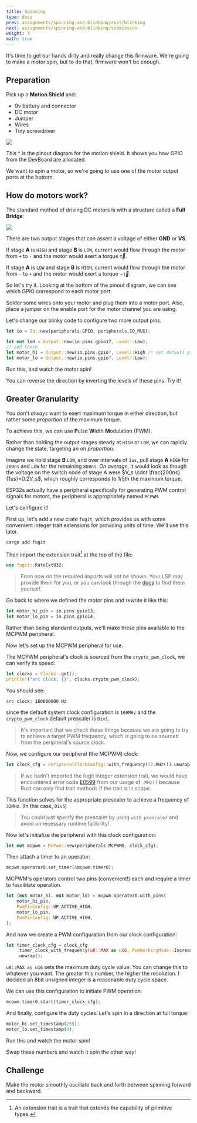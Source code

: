 ```yaml
---
title: Spinning
type: docs
prev: assignments/spinning-and-blinking/rust/blinking
next: assignments/spinning-and-blinking/submission
weight: 3
math: true
---
```


It's time to get our hands dirty and really change this firmware. We're going to make a motor spin, but to do that, firmware won't be enough.

## Preparation

Pick up a **Motion Shield** and:
- 9v battery and connector
- DC motor
- Jumper
- Wires
- Tiny screwdriver

![](images/motion-pinout.png)

This ^ is the pinout diagram for the motion shield. It shows you how GPIO from the DevBoard are allocated.

We want to spin a motor, so we're going to use one of the motor output ports at the bottom.

## How do motors work?

The standard method of driving DC motors is with a structure called a **Full Bridge**:

![](images/full-bridge.png)

There are two output stages that can assert a voltage of either **GND** or **VS**.

If stage **A** is `HIGH` and stage **B** is `LOW`, current would flow through the motor
from `+` to `-` and the motor would exert a torque $\vec \tau$.

If stage **A** is `LOW` and stage **B** is `HIGH`, current would flow through the motor
from `-` to `+` and the motor would exert a torque $-\vec \tau$.

So let's try it. Looking at the bottom of the pinout diagram, we can see which GPIO
correspond to each motor port.

Solder some wires onto your motor and plug them into a motor port. Also, place a jumper
on the enable port for the motor channel you are using.

Let's change our blinky code to configure two more output pins:

```rust
let io = Io::new(peripherals.GPIO, peripherals.IO_MUX);

let mut led = Output::new(io.pins.gpio17, Level::Low);
// add these
let motor_hi = Output::new(io.pins.gpio?, Level::High /* set default pin configuration to HIGH */);
let motor_lo = Output::new(io.pins.gpio?, Level::Low);
```

Run this, and watch the motor spin!

You can reverse the direction by inverting the levels of these pins. Try it!

## Greater Granularity

You don't *always* want to exert maximum torque in either direction, but rather some
*proportion* of the maximum torque.

To achieve this, we can use **P**ulse **W**idth **M**odulation (PWM).

Rather than holding the output stages steady at `HIGH` or `LOW`, we can rapidly
change the state, targeting an on *proportion*.

Imagine we hold stage **B** `LOW`, and over intervals of `1us`, pull stage **A** `HIGH` for `200ns`
and `LOW` for the remaining `800ns`. *On average*, it would look as though the voltage on the switch
node of stage A were $V_s \cdot \frac{200ns}{1us}=0.2V_s$, which roughly corresponds to 1/5th
the maximum torque.

ESP32s actually have a peripheral specifically for generating PWM control signals for motors, the
peripheral is appropriately named `MCPWM`.

Let's configure it!

First up, let's add a new crate `fugit`, which provides us with some convenient
integer trait extensions for providing units of time. We'll use this later.

```sh
cargo add fugit
```

Then import the extension trait[^1] at the top of the file:

```rust
use fugit::RateExtU32;
```

> From now on the required imports will not be shown. Your LSP may provide them for
> you, or you can look through the [docs](https://docs.esp-rs.org/esp-hal/esp-hal/0.20.1/esp32s3/esp_hal/)
> to find them yourself.

Go back to where we defined the motor pins and rewrite it like this:

```rust
let motor_hi_pin = io.pins.gpio13;
let motor_lo_pin = io.pins.gpio14;
```

Rather than being standard outputs, we'll make these pins available to the MCPWM peripheral.

Now let's set up the MCPWM peripheral for use.

The MCPWM peripheral's clock is sourced from the `crypto_pwm_clock`, we can verify
its speed:

```rust
let clocks = Clocks::get();
println!("src clock: {}", clocks.crypto_pwm_clock);
```

You should see:

```
src clock: 160000000 Hz
```

since the default system clock configuration is `160MHz` and the `crypto_pwm_clock`
default prescaler is `Div1`.

> It's important that we check these things because we are going to try to achieve
> a target PWM frequency, which is going to be sourced from the peripheral's
> source clock.

Now, we configure our peripheral (the MCPWM) clock:

```rust
let clock_cfg = PeripheralClockConfig::with_frequency(32.MHz()).unwrap();
```

> If we hadn't imported the fugit integer extension trait, we would have encountered
> error code [E0599](https://doc.rust-lang.org/error_codes/E0599.html) from our usage
> of `.MHz()` because Rust can only find trait methods if the trait is in scope.

This function solves for the appropriate prescaler to achieve a frequency of `32MHz`.
(In this case, `Div5`)

> You could just specify the prescaler by using `with_prescaler` and avoid unnecessary runtime fallibility!

Now let's initialize the peripheral with this clock configuration:

```rust
let mut mcpwm = McPwm::new(peripherals.MCPWM0, clock_cfg);
```

Then attach a timer to an operator:

```rust
mcpwm.operator0.set_timer(&mcpwm.timer0);
```

MCPWM's operators control two pins (convenient!) each and require a timer to fascilitate operation.

```rust
let (mut motor_hi, mut motor_lo) = mcpwm.operator0.with_pins(
    motor_hi_pin,
    PwmPinConfig::UP_ACTIVE_HIGH,
    motor_lo_pin,
    PwmPinConfig::UP_ACTIVE_HIGH,
);
```

And now we create a PWM configuration from our clock configuration:

```rust
let timer_clock_cfg = clock_cfg
    .timer_clock_with_frequency(u8::MAX as u16, PwmWorkingMode::Increase, 20.kHz())
    .unwrap();
```

`u8::MAX as u16` sets the maximum duty cycle value. You can change this to whatever you want.
The greater this number, the higher the resolution. I decided an 8bit unsigned integer
is a reasonable duty cycle space.

We can use this configuration to initiate PWM operation:

```rust
mcpwm.timer0.start(timer_clock_cfg);
```

And finally, configure the duty cycles. Let's spin in a direction at full torque:

```rust
motor_hi.set_timestamp(255);
motor_lo.set_timestamp(0);
```

Run this and watch the motor spin!

Swap these numbers and watch it spin the other way!

## Challenge

Make the motor smoothly oscillate back and forth between spinning forward and backward.

[^1]: An extension trait is a trait that extends the capability of primitive types.
